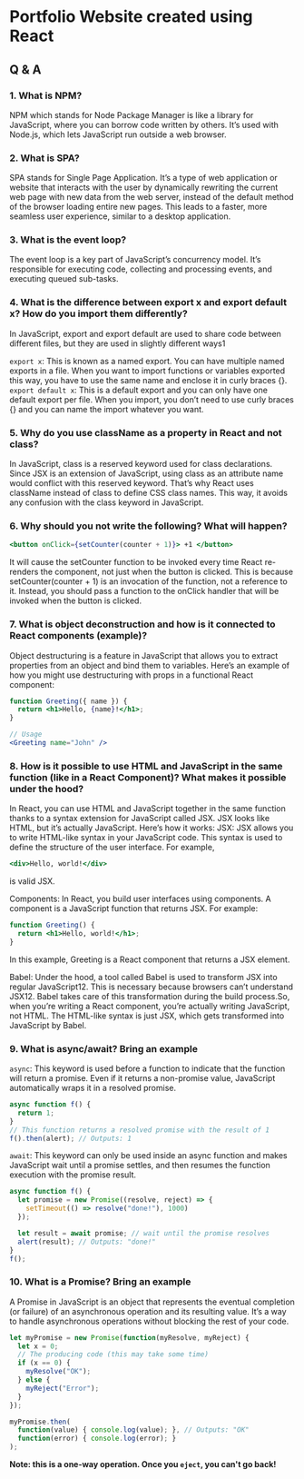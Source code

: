 # Portfolio Website created using React



## Q & A

### 1. What is NPM?
NPM which stands for Node Package Manager is like a library for JavaScript, where you can borrow code written by others. It’s used with Node.js, which lets JavaScript run outside a web browser.

### 2. What is SPA?
SPA stands for Single Page Application. It’s a type of web application or website that interacts with the user by dynamically rewriting the current web page with new data from the web server, instead of the default method of the browser loading entire new pages. This leads to a faster, more seamless user experience, similar to a desktop application.

### 3. What is the event loop?
The event loop is a key part of JavaScript’s concurrency model. It’s responsible for executing code, collecting and processing events, and executing queued sub-tasks.

### 4. What is the difference between export x and export default x? How do you import them differently?
In JavaScript, export and export default are used to share code between different files, but they are used in slightly different ways1

`export x`: This is known as a named export. You can have multiple named exports in a file. When you want to import functions or variables exported this way, you have to use the same name and enclose it in curly braces {}.
`export default x`: This is a default export and you can only have one default export per file. When you import, you don’t need to use curly braces {} and you can name the import whatever you want.

### 5. Why do you use className as a property in React and not class?
In JavaScript, class is a reserved keyword used for class declarations. Since JSX is an extension of JavaScript, using class as an attribute name would conflict with this reserved keyword. That’s why React uses className instead of class to define CSS class names. This way, it avoids any confusion with the class keyword in JavaScript.

### 6. Why should you not write the following? What will happen? 
```jsx
<button onClick={setCounter(counter + 1)}> +1 </button>
```
It will cause the setCounter function to be invoked every time React re-renders the component, not just when the button is clicked. This is because setCounter(counter + 1) is an invocation of the function, not a reference to it. Instead, you should pass a function to the onClick handler that will be invoked when the button is clicked.

### 7. What is object deconstruction and how is it connected to React components (example)?
Object destructuring is a feature in JavaScript that allows you to extract properties from an object and bind them to variables.
Here’s an example of how you might use destructuring with props in a functional React component:
```jsx
function Greeting({ name }) {
  return <h1>Hello, {name}!</h1>;
}

// Usage
<Greeting name="John" />

```

### 8. How is it possible to use HTML and JavaScript in the same function (like in a React Component)? What makes it possible under the hood?
In React, you can use HTML and JavaScript together in the same function thanks to a syntax extension for JavaScript called JSX. JSX looks like HTML, but it’s actually JavaScript.
Here’s how it works:
JSX: JSX allows you to write HTML-like syntax in your JavaScript code. This syntax is used to define the structure of the user interface. For example, 
```jsx
<div>Hello, world!</div> 
```
is valid JSX.

Components: In React, you build user interfaces using components. A component is a JavaScript function that returns JSX. For example:

```jsx
function Greeting() {
  return <h1>Hello, world!</h1>;
}

```

In this example, Greeting is a React component that returns a JSX element.

Babel: Under the hood, a tool called Babel is used to transform JSX into regular JavaScript12. This is necessary because browsers can’t understand JSX12. Babel takes care of this transformation during the build process.So, when you’re writing a React component, you’re actually writing JavaScript, not HTML. The HTML-like syntax is just JSX, which gets transformed into JavaScript by Babel.

### 9. What is async/await? Bring an example
`async`: This keyword is used before a function to indicate that the function will return a promise. Even if it returns a non-promise value, JavaScript automatically wraps it in a resolved promise.
```jsx
async function f() {
  return 1;
}
// This function returns a resolved promise with the result of 1
f().then(alert); // Outputs: 1
```
`await`: This keyword can only be used inside an async function and makes JavaScript wait until a promise settles, and then resumes the function execution with the promise result.
```jsx
async function f() {
  let promise = new Promise((resolve, reject) => {
    setTimeout(() => resolve("done!"), 1000)
  });

  let result = await promise; // wait until the promise resolves
  alert(result); // Outputs: "done!"
}
f();

```

### 10. What is a Promise? Bring an example
A Promise in JavaScript is an object that represents the eventual completion (or failure) of an asynchronous operation and its resulting value. It’s a way to handle asynchronous operations without blocking the rest of your code.
```jsx
let myPromise = new Promise(function(myResolve, myReject) {
  let x = 0;
  // The producing code (this may take some time)
  if (x == 0) {
    myResolve("OK");
  } else {
    myReject("Error");
  }
});

myPromise.then(
  function(value) { console.log(value); }, // Outputs: "OK"
  function(error) { console.log(error); }
);

```


**Note: this is a one-way operation. Once you `eject`, you can't go back!**


